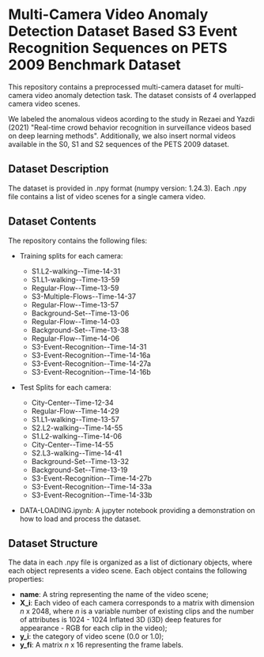 # Multi-Camera Video Anomaly Detection Dataset Based S3 Event Recognition Sequences on PETS 2009 Benchmark Dataset


This repository contains a preprocessed multi-camera dataset for multi-camera video anomaly detection task. The dataset consists of 4 overlapped camera video scenes.

We labeled the anomalous videos acording to the study in Rezaei and Yazdi (2021) "Real-time crowd behavior recognition in surveillance videos based on deep learning methods". Additionally, we also insert normal videos available in the S0, S1 and S2 sequences of the PETS 2009 dataset. 

## Dataset Description
The dataset is provided in .npy format (numpy version: 1.24.3). Each .npy file contains a list of video scenes for a single camera video.

## Dataset Contents
The repository contains the following files:
- Training splits for each camera:
    - S1.L2-walking--Time-14-31
    - S1.L1-walking--Time-13-59
    - Regular-Flow--Time-13-59
    - S3-Multiple-Flows--Time-14-37
    - Regular-Flow--Time-13-57
    - Background-Set--Time-13-06
    - Regular-Flow--Time-14-03
    - Background-Set--Time-13-38
    - Regular-Flow--Time-14-06
    - S3-Event-Recognition--Time-14-31
    - S3-Event-Recognition--Time-14-16a
    - S3-Event-Recognition--Time-14-27a
    - S3-Event-Recognition--Time-14-16b
- Test Splits for each camera:
    - City-Center--Time-12-34
    - Regular-Flow--Time-14-29
    - S1.L1-walking--Time-13-57
    - S2.L2-walking--Time-14-55
    - S1.L2-walking--Time-14-06
    - City-Center--Time-14-55
    - S2.L3-walking--Time-14-41
    - Background-Set--Time-13-32
    - Background-Set--Time-13-19
    - S3-Event-Recognition--Time-14-27b
    - S3-Event-Recognition--Time-14-33a
    - S3-Event-Recognition--Time-14-33b

- DATA-LOADING.ipynb: A jupyter notebook providing a demonstration on how to load and process the dataset.

## Dataset Structure

The data in each .npy file is organized as a list of dictionary objects, where each object represents a video scene. Each object contains the following properties:

- **name**: A string representing the name of the video scene;
- **X_i**:  Each video of each camera corresponds to a matrix with dimension $n$ x $2048$, where $n$ is a variable number of existing clips and the number of attributes is $1024$ - $1024$ Inflated 3D (i3D) deep features for appearance - RGB for each clip in the video);
- **y_i**: the category of video scene ($0.0$ or $1.0$);
- **y_fi**: A matrix $n$ x $16$ representing the frame labels.